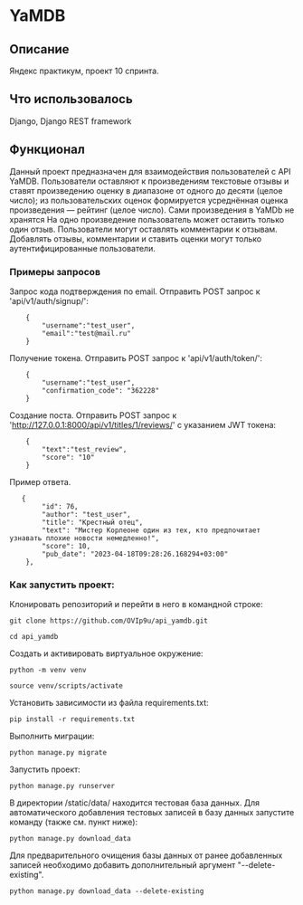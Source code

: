 # YaMDB

## Описание

Яндекс практикум, проект 10 спринта.

## Что использовалось

Django, Django REST framework

## Функционал

Данный проект предназначен для взаимодействия пользователей с API YaMDB.
Пользователи оставляют к произведениям текстовые отзывы и ставят произведению оценку в диапазоне от одного до десяти (целое число);
из пользовательских оценок формируется усреднённая оценка произведения — рейтинг (целое число).
Сами произведения в YaMDb не хранятся
На одно произведение пользователь может оставить только один отзыв.
Пользователи могут оставлять комментарии к отзывам.
Добавлять отзывы, комментарии и ставить оценки могут только аутентифицированные пользователи.

### Примеры запросов
Запрос кода подтверждения по email.
Отправить POST запрос к 'api/v1/auth/signup/':
```
    {
        "username":"test_user",
        "email":"test@mail.ru"
    }
```
Получение токена.
Отправить POST запрос к 'api/v1/auth/token/':
```
    {
        "username":"test_user",
        "confirmation_code": "362228"
    }
```
Создание поста.
Отправить POST запрос к 'http://127.0.0.1:8000/api/v1/titles/1/reviews/' с указанием JWT токена:
```
    {
        "text":"test_review",
        "score": "10"
    }
```

Пример ответа.
```
   {
        "id": 76,
        "author": "test_user",
        "title": "Крестный отец",
        "text": "Мистер Корлеоне один из тех, кто предпочитает узнавать плохие новости немедленно!",
        "score": 10,
        "pub_date": "2023-04-18T09:28:26.168294+03:00"
    },
```

### Как запустить проект:

Клонировать репозиторий и перейти в него в командной строке:

```
git clone https://github.com/OVIp9u/api_yamdb.git
```

```
cd api_yamdb
```

Cоздать и активировать виртуальное окружение:

```
python -m venv venv
```

```
source venv/scripts/activate
```

Установить зависимости из файла requirements.txt:


```
pip install -r requirements.txt
```

Выполнить миграции:

```
python manage.py migrate
```

Запустить проект:

```
python manage.py runserver

```

В директории /static/data/ находится тестовая
база данных.
Для автоматического добавления тестовых записей
в базу данных запустите команду 
(также см. пункт ниже):

```
python manage.py download_data
```

Для предварительного очищения базы данных от ранее 
добавленных записей необходимо добавить дополнительный
аргумент "--delete-existing".

```
python manage.py download_data --delete-existing
```
